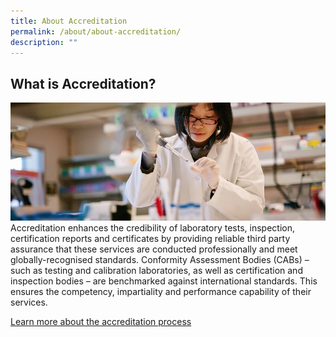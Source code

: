 ```yaml
---
title: About Accreditation
permalink: /about/about-accreditation/
description: ""
---
```

## What is Accreditation?

![about accreditation](/images/about/about-accreditation.jpg)
Accreditation enhances the credibility of laboratory tests, inspection, certification reports and certificates by providing reliable third party assurance that these services are conducted professionally and meet globally-recognised standards. Conformity Assessment Bodies (CABs) – such as testing and calibration laboratories, as well as certification and inspection bodies – are benchmarked against international standards. This ensures the competency, impartiality and performance capability of their services.

[Learn more about the accreditation process](https://www.sac-accreditation.gov.sg/services/accreditation-services/apply-for-accreditation)